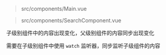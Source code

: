 > src/components/Main.vue

> src/components/SearchComponent.vue

子级别组件中的内容出现变化，父级别组件的内容同步出现变化

需要在子级别组件中使用 `watch` 监听器，同步监听子级组件的内容

